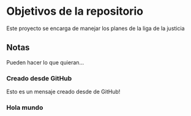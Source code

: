 # Objetivos de la repositorio

Este proyecto se encarga de manejar los planes de la liga de la justicia


## Notas
Pueden hacer lo que quieran...

### Creado desde GitHub
Esto es un mensaje creado desde de GitHub!

### Hola mundo
